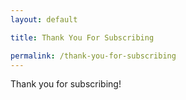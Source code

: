 ```yaml
---
layout: default

title: Thank You For Subscribing

permalink: /thank-you-for-subscribing
---
```


<p class="lead">Thank you for subscribing!</p>
